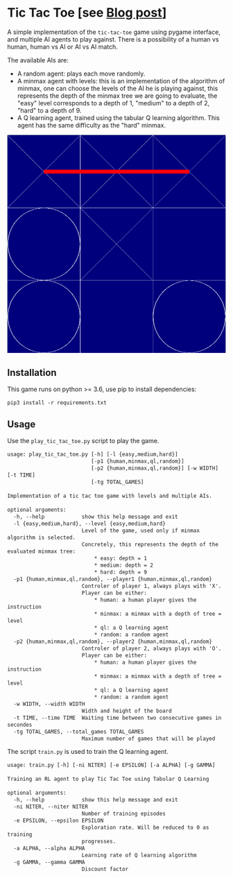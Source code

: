 # Tic Tac Toe [see [Blog post](https://pvnieo.github.io/post/learn-tic-tac-toe/)]
A simple implementation of the `tic-tac-toe` game using pygame interface, and multiple AI agents to play against. There is a possibility of a human vs human, human vs AI or AI vs AI match.

The available AIs are:

 - A random agent: plays each move randomly.
 - A minmax agent with levels: this is an implementation of the algorithm of minmax, one can choose the levels of the AI he is playing against, this represents the depth of the minmax tree we are going to evaluate, the "easy" level corresponds to a depth of 1, "medium" to a depth of 2, "hard" to a depth of 9.
 - A Q learning agent, trained using the tabular Q learning algorithm. This agent has the same difficulty as the "hard" minmax.

<div align="center">

![](image.png)

</div>

## Installation
This game runs on python >= 3.6, use pip to install dependencies:
```
pip3 install -r requirements.txt
```

## Usage
Use the `play_tic_tac_toe.py` script to play the game.
```
usage: play_tic_tac_toe.py [-h] [-l {easy,medium,hard}]
                           [-p1 {human,minmax,ql,random}]
                           [-p2 {human,minmax,ql,random}] [-w WIDTH] [-t TIME]
                           [-tg TOTAL_GAMES]

Implementation of a tic tac toe game with levels and multiple AIs.

optional arguments:
  -h, --help            show this help message and exit
  -l {easy,medium,hard}, --level {easy,medium,hard}
                        Level of the game, used only if minmax algorithm is selected.
                        Concretely, this represents the depth of the evaluated minmax tree:
                            * easy: depth = 1
                            * medium: depth = 2
                            * hard: depth = 9
  -p1 {human,minmax,ql,random}, --player1 {human,minmax,ql,random}
                        Controler of player 1, always plays with 'X'.
                        Player can be either:
                            * human: a human player gives the instruction
                            * minmax: a minmax with a depth of tree = level
                            * ql: a Q learning agent
                            * random: a random agent
  -p2 {human,minmax,ql,random}, --player2 {human,minmax,ql,random}
                        Controler of player 2, always plays with 'O'.
                        Player can be either:
                            * human: a human player gives the instruction
                            * minmax: a minmax with a depth of tree = level
                            * ql: a Q learning agent
                            * random: a random agent
  -w WIDTH, --width WIDTH
                        Width and height of the board
  -t TIME, --time TIME  Waiting time between two consecutive games in secondes
  -tg TOTAL_GAMES, --total_games TOTAL_GAMES
                        Maximum number of games that will be played
```

The script `train.py` is used to train the Q learning agent.
```
usage: train.py [-h] [-ni NITER] [-e EPSILON] [-a ALPHA] [-g GAMMA]

Training an RL agent to play Tic Tac Toe using Tabular Q Learning

optional arguments:
  -h, --help            show this help message and exit
  -ni NITER, --niter NITER
                        Number of training episodes
  -e EPSILON, --epsilon EPSILON
                        Exploration rate. Will be reduced to 0 as training
                        progresses.
  -a ALPHA, --alpha ALPHA
                        Learning rate of Q learning algorithm
  -g GAMMA, --gamma GAMMA
                        Discount factor
```
